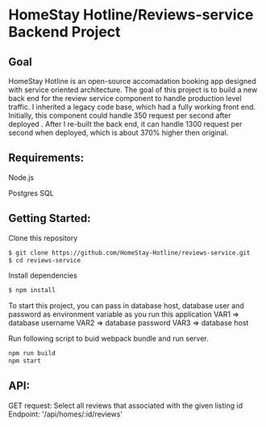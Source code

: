 # HomeStay Hotline/Reviews-service Backend Project

## Goal
HomeStay Hotline is an open-source accomadation booking app designed with service oriented architecture. The goal of this project is to build a new back end for the review service component to handle production level traffic. I inherited a legacy code base, which had a fully working front end. Initially, this component could handle 350 request per second after deployed . After I re-built the back end, it can handle 1300 request per second when deployed, which is about 370% higher then original. 

## Requirements:
Node.js

Postgres SQL

## Getting Started:
Clone this repository
```sh
$ git clone https://github.com/HomeStay-Hotline/reviews-service.git
$ cd reviews-service
```
Install dependencies
```sh
$ npm install
```
To start this project, you can pass in database host, database user and password as environment variable as you run this application
VAR1 => database username
VAR2 => database password
VAR3 => database host

Run following script to buid webpack bundle and run server.
```sh
npm run build
npm start
```

## API:
GET request: Select all reviews that associated with the given listing id
Endpoint: '/api/homes/:id/reviews'
